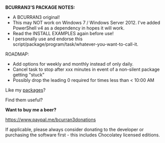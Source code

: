 **BCURRAN3'S PACKAGE NOTES:**

* A BCURRAN3 original!
* This may NOT work on Windows 7 / Windows Server 2012. I've added PowerShell v4 as a dependency in hopes it will work.
* Read the INSTALL EXAMPLES again before use!
* I personally use and endorse this script/package/program/task/whatever-you-want-to-call-it.

ROADMAP:
* Add options for weekly and monthly instead of only daily.
* Cancel task to stop after xxx minutes in event of a non-silent package getting "stuck"
* Possibly drop the leading 0 required for times less than < 10:00 AM

Like my [packages](https://chocolatey.org/profiles/bcurran3)? 

Find them useful?

**Want to buy me a beer?**

https://www.paypal.me/bcurran3donations

If applicable, please always consider donating to the developer or purchasing the software first - this includes Chocolatey licensed editions.



